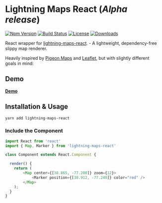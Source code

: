 # Lightning Maps React (*Alpha release*)

[![Npm Version][npm-version-image]][npm-version-url]
[![Build Status][travis-svg]][travis-url]
[![License][license-image]][license-url]
[![Downloads][downloads-image]][downloads-url]

React wrapper for [lightning-maps-react](https://github.com/geocodio/lightning-maps-react). - A lightweight, dependency-free slippy map renderer.

Heavily inspired by [Pigeon Maps](https://github.com/mariusandra/pigeon-maps) and [Leaflet](https://leafletjs.com), but with slightly different goals in mind:

## Demo

[**Demo**](https://geocodio.github.io/lightning-maps-react/)

## Installation & Usage

```bash
yarn add lightning-maps-react
```

### Include the Component

```javascript
import React from 'react'
import { Map, Marker } from 'lightning-maps-react'

class Component extends React.Component {

  render() {
    return (
        <Map center={[38.865, -77.200]} zoom={12}>
            <Marker position={[38.912, -77.240]} color="red" />
        </Map>
    );
  }
}
```

[travis-svg]: https://travis-ci.org/geocodio/lightning-maps-react.svg
[travis-url]: https://travis-ci.org/geocodio/lightning-maps-react
[license-image]: http://img.shields.io/npm/l/lightning-maps-react.svg
[license-url]: LICENSE
[downloads-image]: http://img.shields.io/npm/dm/lightning-maps-react.svg
[downloads-url]: http://npm-stat.com/charts.html?package=lightning-maps-react
[npm-version-image]: https://img.shields.io/npm/v/lightning-maps-react.svg
[npm-version-url]: https://www.npmjs.com/package/lightning-maps-react
